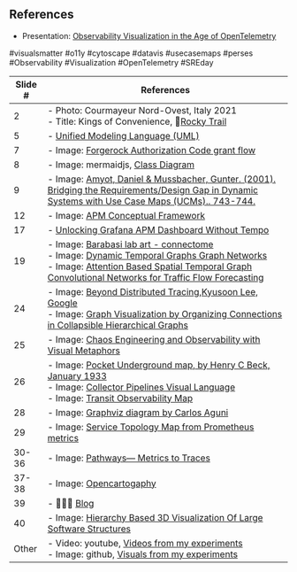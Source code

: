 ## References

- Presentation: [Observability Visualization in the Age of OpenTelemetry](https://github.com/open-cartography/.github/blob/main/visual-semantics/SREday%2023%20-%20Observability%20Visualization%20in%20the%20Age%20of%20OpenTelemetry.pdf)

#visualsmatter #o11y #cytoscape #datavis #usecasemaps #perses #Observability #Visualization #OpenTelemetry #SREday 

| **Slide #** | **References** |
| --- | --- |
| 2 | - Photo: Courmayeur Nord-Ovest, Italy 2021<br>- Title: Kings of Convenience, 🎼[Rocky Trail](https://open.spotify.com/track/2eqvJD0b9ueAWwb7QSBGCW?si=08e25003084e4055) |
| 5 | - [Unified Modeling Language (UML)](https://en.wikipedia.org/wiki/Unified_Modeling_Language) |
| 7 | - Image: [Forgerock Authorization Code grant flow](https://backstage.forgerock.com/docs/am/7/oidc1-guide/openid-connect-authorization-code-flow.html) |
| 8 | - Image: mermaidjs, [Class Diagram](https://github.com/mermaidjs/mermaidjs.github.io/blob/master/classDiagram.md) |
| 9 | - Image: [Amyot, Daniel & Mussbacher, Gunter. (2001). Bridging the Requirements/Design Gap in Dynamic Systems with Use Case Maps (UCMs).. 743-744. ](https://www.researchgate.net/publication/221554396_Bridging_the_RequirementsDesign_Gap_in_Dynamic_Systems_with_Use_Case_Maps_UCMs) |
| 12 | - Image: [APM Conceptual Framework](https://en.m.wikipedia.org/wiki/File:APM_Conceptual_Framework.jpg) |
| 17 | - [Unlocking Grafana APM Dashboard Without Tempo](https://tractatus.one/unlocking-tempo-apm-dashboard-without-tempo-fcbb0f433998) |
| 19 | - Image: [Barabasi lab art - connectome](https://barabasilab.com/art/work/connectome)<br>- Image: [Dynamic Temporal Graphs Graph Networks](https://towardsdatascience.com/temporal-graph-networks-ab8f327f2efe)<br>- Image: [Attention Based Spatial Temporal Graph Convolutional Networks for Traffic Flow Forecasting](https://paperswithcode.com/dataset/pemsd8) |
| 24 | - Image: [Beyond Distributed Tracing,Kyusoon Lee, Google](https://www.usenix.org/conference/srecon22americas/presentation/lee)<br>- Image: [Graph Visualization by Organizing Connections in Collapsible Hierarchical Graphs](https://www.tdcommons.org/dpubs_series/2996/) |
| 25 | - Image: [Chaos Engineering and Observability with Visual Metaphors](https://www.infoq.com/articles/chaos-engineering-observability-visual-metaphors/) |
| 26 | - Image: [Pocket Underground map, by Henry C Beck, January 1933](https://www.ltmuseum.co.uk/system/files/styles/collection_item_component_600_px_wide/private/collection_item/i0000t2u_6.jpg?itok=Q4GosPr2)<br>- Image: [Collector Pipelines Visual Language](https://tractatus.one/collector-pipelinesvisual-language-26f950c8d22)<br>- Image: [Transit Observability Map](https://tractatus.one/transit-observability-map-e73c61a9b9e0)|
| 28 | - Image: [Graphviz diagram by Carlos Aguni](https://crashlaker.github.io/d3js-static/tt/graphviz-test/demo000-fdemo000-fix.html) |
| 29 | - Image: [Service Topology Map from Prometheus metrics](https://tractatus.one/shahmaran-20a9f1678) |
| 30-36 | - Image: [Pathways— Metrics to Traces](https://tractatus.one/pathways-metrics-to-traces-55a7d6c8682a) |
| 37-38 | - Image: [Opencartogaphy](https://tractatus.one/on-the-road-again-84091e77782a) |
| 39 | - 👨🏻‍💻 [Blog](https://tractatus.one/) |
| 40 | - Image: [Hierarchy Based 3D Visualization Of Large Software Structures](https://www.youtube.com/watch?v=-PKW24-vpvk) |
| Other | - Video: youtube, [Videos from my experiments](https://www.youtube.com/channel/UCN9bF9MyhmzFDSbGPZQ98lg)<br>- Image: github, [Visuals from my experiments](https://github.com/open-cartography/.github/tree/main/footsteps) |
